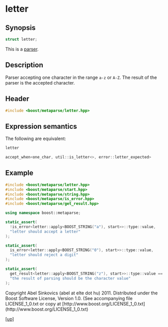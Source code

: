 # letter

## Synopsis

```cpp
struct letter;
```

This is a [parser](parser.html).

## Description

Parser accepting one character in the range `a-z` or `A-Z`. The result of the
parser is the accepted character.

## Header

```cpp
#include <boost/metaparse/letter.hpp>
```

## Expression semantics

The following are equivalent:

```cpp
letter

accept_when<one_char, util::is_letter<>, error::letter_expected>
```

## Example

```cpp
#include <boost/metaparse/letter.hpp>
#include <boost/metaparse/start.hpp>
#include <boost/metaparse/string.hpp>
#include <boost/metaparse/is_error.hpp>
#include <boost/metaparse/get_result.hpp>

using namespace boost::metaparse;

static_assert(
  !is_error<letter::apply<BOOST_STRING("a"), start>>::type::value,
  "letter should accept a letter"
);

static_assert(
  is_error<letter::apply<BOOST_STRING("0"), start>>::type::value,
  "letter should reject a digit"
);

static_assert(
  get_result<letter::apply<BOOST_STRING("z"), start>>::type::value == 'z',
  "the result of parsing should be the character value"
);
```

<p class="copyright">
Copyright Abel Sinkovics (abel at elte dot hu) 2011.
Distributed under the Boost Software License, Version 1.0.
(See accompanying file LICENSE_1_0.txt or copy at
[http://www.boost.org/LICENSE_1_0.txt](http://www.boost.org/LICENSE_1_0.txt)
</p>

[[up]](reference.html)

